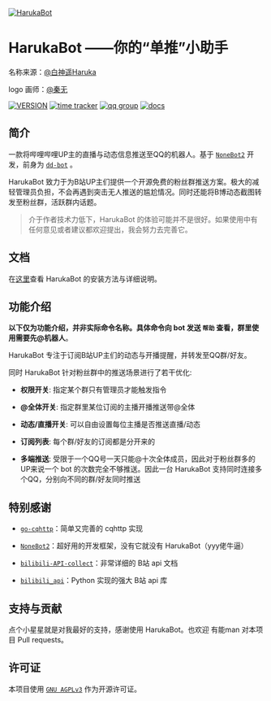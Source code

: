 [![HarukaBot](https://socialify.git.ci/SK-415/HarukaBot/image?description=1&font=Source%20Code%20Pro&forks=1&issues=1&language=1&logo=https%3A%2F%2Fraw.githubusercontent.com%2FSK-415%2FHarukaBot%2Fmaster%2Fdocs%2F.vuepress%2Fpublic%2Flogo.png&owner=1&pattern=Circuit%20Board&stargazers=1&theme=Light)](https://www.haruka-bot.live/)

# HarukaBot ——你的“单推”小助手

名称来源：[@白神遥Haruka](https://space.bilibili.com/477332594 )
  
logo 画师：[@秦无](https://space.bilibili.com/4668826 )

[![VERSION](https://img.shields.io/github/v/release/SK-415/HarukaBot )](https://github.com/SK-415/HarukaBot/releases/latest)
[![time tracker](https://wakatime.com/badge/github/SK-415/HarukaBot.svg )](https://wakatime.com/badge/github/SK-415/HarukaBot)
[![qq group](https://img.shields.io/badge/QQ%E7%BE%A4-629574472-orange )](https://jq.qq.com/?_wv=1027&k=sHPbCRAd)
[![docs](https://img.shields.io/badge/%E6%96%87%E6%A1%A3-%E7%82%B9%E5%87%BB%E6%9F%A5%E7%9C%8B-green)](https://www.haruka-bot.live/)

## 简介

一款将哔哩哔哩UP主的直播与动态信息推送至QQ的机器人。基于 [`NoneBot2`](https://github.com/nonebot/nonebot2 ) 开发，前身为 [`dd-bot`](https://github.com/SK-415/dd-bot) 。
  
HarukaBot 致力于为B站UP主们提供一个开源免费的粉丝群推送方案。极大的减轻管理员负担，不会再遇到突击无人推送的尴尬情况。同时还能将B博动态截图转发至粉丝群，活跃群内话题。
  
> 介于作者技术力低下，HarukaBot 的体验可能并不是很好。如果使用中有任何意见或者建议都欢迎提出，我会努力去完善它。

## 文档

在[这里](https://www.haruka-bot.live/)查看 HarukaBot 的安装方法与详细说明。

## 功能介绍

**以下仅为功能介绍，并非实际命令名称。具体命令向 bot 发送 `帮助` 查看，群里使用需要先@机器人**。

HarukaBot 专注于订阅B站UP主们的动态与开播提醒，并转发至QQ群/好友。

同时 HarukaBot 针对粉丝群中的推送场景进行了若干优化: 

- **权限开关**: 指定某个群只有管理员才能触发指令

- **@全体开关**: 指定群里某位订阅的主播开播推送带@全体

- **动态/直播开关**: 可以自由设置每位主播是否推送直播/动态

- **订阅列表**: 每个群/好友的订阅都是分开来的

- **多端推送**: 受限于一个QQ号一天只能@十次全体成员，因此对于粉丝群多的UP来说一个 bot 的次数完全不够推送。因此一台 HarukaBot 支持同时连接多个QQ，分别向不同的群/好友同时推送

## 特别感谢

- [`go-cqhttp`](https://github.com/Mrs4s/go-cqhttp)：简单又完善的 cqhttp 实现

- [`NoneBot2`](https://github.com/nonebot/nonebot2)：超好用的开发框架，没有它就没有 HarukaBot（yyy佬牛逼）

- [`bilibili-API-collect`](https://github.com/SocialSisterYi/bilibili-API-collect)：非常详细的 B站 api 文档

- [`bilibili_api`](https://github.com/Passkou/bilibili_api)：Python 实现的强大 B站 api 库

## 支持与贡献

点个小星星就是对我最好的支持，感谢使用 HarukaBot。也欢迎 有能man 对本项目 Pull requests。

## 许可证
本项目使用 [`GNU AGPLv3`](https://choosealicense.com/licenses/agpl-3.0/) 作为开源许可证。
